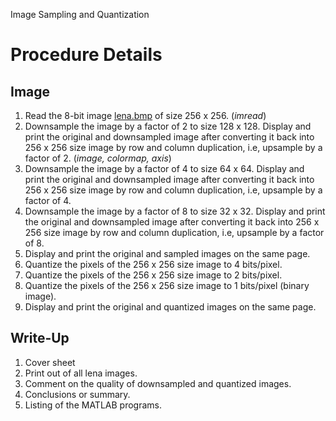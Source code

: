 Image Sampling and Quantization
# Procedure Details
## Image
1. Read the 8-bit image [lena.bmp](lena.bmp) of size 256 x 256. (_imread_)
2. Downsample the image by a factor of 2 to size 128 x 128. Display and print the original and downsampled image after converting it back into 256 x 256 size image by row and column duplication, i.e, upsample by a factor of 2. (_image, colormap, axis_)
3. Downsample the image by a factor of 4 to size 64 x 64. Display and print the original and downsampled image after converting it back into 256 x 256 size image by row and column duplication, i.e, upsample by a factor of 4.
4. Downsample the image by a factor of 8 to size 32 x 32. Display and print the original and downsampled image after converting it back into 256 x 256 size image by row and column duplication, i.e, upsample by a factor of 8.
5. Display and print the original and sampled images on the same page.
6. Quantize the pixels of the 256 x 256 size image to 4 bits/pixel.
7. Quantize the pixels of the 256 x 256 size image to 2 bits/pixel.
8. Quantize the pixels of the 256 x 256 size image to 1 bits/pixel (binary image).
9. Display and print the original and quantized images on the same page.

## Write-Up
1. Cover sheet
2. Print out of all lena images.
3. Comment on the quality of downsampled and quantized images.
4. Conclusions or summary.
5. Listing of the MATLAB programs.